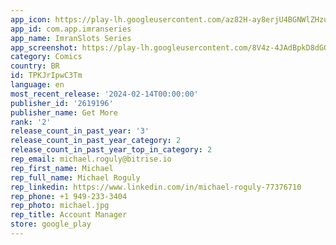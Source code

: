 ```yaml
---
app_icon: https://play-lh.googleusercontent.com/az82H-ay8erjU4BGNWlZHzuf6DKfF9KvhfaxrP3mVgztBSJoEzEEkqBo1_M0VEYhaw
app_id: com.app.imranseries
app_name: ImranSlots Series
app_screenshot: https://play-lh.googleusercontent.com/8V4z-4JAdBpkD8dGOByQUii5YKsXQWWy4wYSwzwcnHxA6CiYpnnrfU3GWhSQb7KbAOg
category: Comics
country: BR
id: TPKJrIpwC3Tm
language: en
most_recent_release: '2024-02-14T00:00:00'
publisher_id: '2619196'
publisher_name: Get More
rank: '2'
release_count_in_past_year: '3'
release_count_in_past_year_category: 2
release_count_in_past_year_top_in_category: 2
rep_email: michael.roguly@bitrise.io
rep_first_name: Michael
rep_full_name: Michael Roguly
rep_linkedin: https://www.linkedin.com/in/michael-roguly-77376710
rep_phone: +1 949-233-3404
rep_photo: michael.jpg
rep_title: Account Manager
store: google_play
---
```

